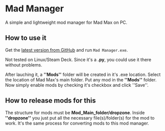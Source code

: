 <h1>
    <a href="#--------------------Mad Manager">
    </a>
    Mad Manager
</h1>

A simple and lightweight mod manager for Mad Max on PC.

## How to use it
Get the [latest version from GitHub](https://github.com/AxiusV/Mad-Manager/releases) and run `Mad Manager.exe`.

Not tested on Linux/Steam Deck. Since it's a **.py**, you could use it there without problems.

After lauching it, a **''Mods''** folder will be created in it's .exe location. Select the location of Mad Max's main folder.
Put any mod in the **''Mods''** folder. Now simply enable mods by checking it's checkbox and click ''Save''.

## How to release mods for this

The structure for mods must be **Mod_Main_folder/dropzone**. Inside **''dropzone''** you just put all the necessary file(s)/folder(s) for the mod to work. It's the same process for converting mods to this mod manager.
